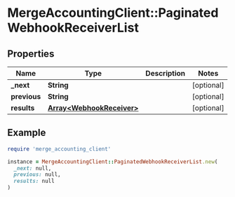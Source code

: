 # MergeAccountingClient::PaginatedWebhookReceiverList

## Properties

| Name | Type | Description | Notes |
| ---- | ---- | ----------- | ----- |
| **_next** | **String** |  | [optional] |
| **previous** | **String** |  | [optional] |
| **results** | [**Array&lt;WebhookReceiver&gt;**](WebhookReceiver.md) |  | [optional] |

## Example

```ruby
require 'merge_accounting_client'

instance = MergeAccountingClient::PaginatedWebhookReceiverList.new(
  _next: null,
  previous: null,
  results: null
)
```

